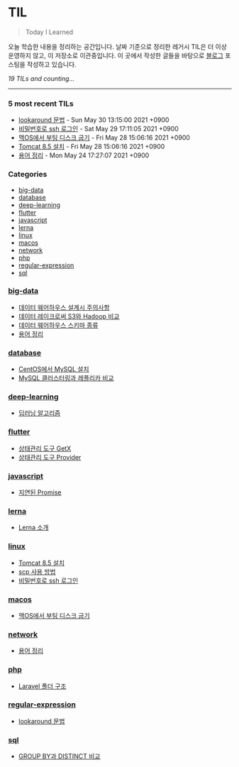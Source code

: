 # TIL
> Today I Learned

오늘 학습한 내용을 정리하는 공간입니다. 날짜 기준으로 정리한 레거시 TIL은 더 이상 운영하지 않고, 이 저장소로 이관중입니다. 이 곳에서 작성한 글들을 바탕으로 [블로그][1] 포스팅을 작성하고 있습니다.


_19 TILs and counting..._

---

### 5 most recent TILs

- [lookaround 문법](regular-expression/lookaround.md) - Sun May 30 13:15:00 2021 +0900
- [비밀번호로 ssh 로그인](linux/ssh-password-login.md) - Sat May 29 17:11:05 2021 +0900
- [맥OS에서 부팅 디스크 굽기](macos/booting-disc.md) - Fri May 28 15:06:16 2021 +0900
- [Tomcat 8.5 설치](linux/install-tomcat.md) - Fri May 28 15:06:16 2021 +0900
- [용어 정리](big-data/terms.md) - Mon May 24 17:27:07 2021 +0900

### Categories

- [big-data](#big-data)
- [database](#database)
- [deep-learning](#deep-learning)
- [flutter](#flutter)
- [javascript](#javascript)
- [lerna](#lerna)
- [linux](#linux)
- [macos](#macos)
- [network](#network)
- [php](#php)
- [regular-expression](#regular-expression)
- [sql](#sql)

### [big-data](#big-data)
- [데이터 웨어하우스 설계시 주의사항](big-data/dw-constructure.md)
- [데이터 레이크로써 S3와 Hadoop 비교](big-data/s3-vs-hadoop-as-lake.md)
- [데이터 웨어하우스 스키마 종류](big-data/schema-type.md)
- [용어 정리](big-data/terms.md)

### [database](#database)
- [CentOS에서 MySQL 설치](database/installing-mysql.md)
- [MySQL 클러스터링과 레플리카 비교](database/mysql-cluster-vs-replica.md)

### [deep-learning](#deep-learning)
- [딥러닝 알고리즘](deep-learning/algorithms.md)

### [flutter](#flutter)
- [상태관리 도구 GetX](flutter/state-management-getx.md)
- [상태관리 도구 Provider](flutter/state-management-provider.md)

### [javascript](#javascript)
- [지연된 Promise](javascript/delaying-promise.md)

### [lerna](#lerna)
- [Lerna 소개](lerna/introduction.md)

### [linux](#linux)
- [Tomcat 8.5 설치](linux/install-tomcat.md)
- [scp 사용 방법](linux/scp-usage.md)
- [비밀번호로 ssh 로그인](linux/ssh-password-login.md)

### [macos](#macos)
- [맥OS에서 부팅 디스크 굽기](macos/booting-disc.md)

### [network](#network)
- [용어 정리](network/terms.md)

### [php](#php)
- [Laravel 폴더 구조](php/laravel-folder-structure.md)

### [regular-expression](#regular-expression)
- [lookaround 문법](regular-expression/lookaround.md)

### [sql](#sql)
- [GROUP BY과 DISTINCT 비교](sql/group-by-vs-distinct.md)

[1]: https://yangeok.github.io/


